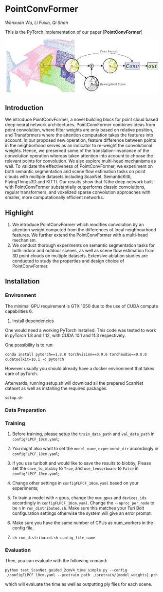 # PointConvFormer
*Wenxuan Wu, Li Fuxin, Qi Shan*

This is the PyTorch implementation of our paper [**PointConvFormer**]
<div align="center">
    <img src="figs/pcf.jpg">
</div>

## Introduction

We introduce PointConvFormer, a novel building block for point cloud based deep neural network architectures. PointConvFormer combines ideas from point convolution, where filter weights are only based on relative position, and Transformers where the attention computation takes the features into account. In our proposed new operation, feature difference between points in the neighborhood serves as an indicator to re-weight the convolutional weights. Hence, we preserved some of the translation-invariance of the convolution operation whereas taken attention into account to choose the relevant points for convolution. We also explore multi-head mechanisms as well. To validate the effectiveness of PointConvFormer, we experiment on both semantic segmentation and scene flow estimation tasks on point clouds with multiple datasets including ScanNet, SemanticKitti, FlyingThings3D and KITTI. Our results show that %the deep network built with PointConvFormer substantially outperforms classic convolutions, regular transformers, and voxelized sparse convolution approaches with smaller, more computationally efficient networks.

## Highlight
1. We introduce PointConvFormer which modifies convolution by an attention weight computed from the  differences of local neighbourhood features. We further extend the PointConvFormer with a multi-head mechanism.
2. We conduct thorough experiments on semantic segmentation tasks for both indoor and outdoor scenes, as well as  scene flow estimation from 3D point clouds on multiple datasets. Extensive ablation studies are conducted to study the properties and design choice of PointConvFormer.

## Installation

### Environment
The minimal GPU requirement is GTX 1050 due to the use of CUDA compute capabilities 6.

1. Install dependencies

One would need a working PyTorch installed. This code was tested to work in pyTorch 1.8 and 1.12, with CUDA 10.1 and 11.3 respectively.

One possibility is to run: 
```
conda install pytorch==1.8.0 torchvision==0.9.0 torchaudio==0.8.0 cudatoolkit=10.1 -c pytorch
```
However usually you should already have a docker environment that takes care of pyTorch.

Afterwards, running setup.sh will download all the prepared ScanNet dataset as well as installing the required packages. 

```
setup.sh
```

### Data Preparation

### Training

1. Before training, please setup the `train_data_path` and `val_data_path` in `configFLPCF_10cm.yaml`;

2. You might also want to set the `model_name`, `experiment_dir` accordingly in `configFLPCF_10cm.yaml`;

3. If you use turibolt and would like to save the results to blobby, Please set the `save_to_blobby` to `True`, and `use_tensorboard` to `False` in `configFLPCF_10cm.yaml`;

4. Change other settings in `configFLPCF_10cm.yaml` based on your experiments;

5. To train a model with `n` gpus, change the `num_gpus` and `devices_ids` accordingly in `configFLPCF_10cm.yaml`. Change the `--nproc_per_node` to be `n` in `run_distributed.sh`. Make sure this matches your Turi Bolt configuration settings otherwise the system will give an error prompt.

6. Make sure you have the same number of CPUs as num_workers in the config file.

6. ```sh run_distributed.sh config_file_name```

### Evaluation

<!-- (Obselete Please download the pretrain weights of the models at [here](https://drive.google.com/file/d/1BShjM0PydlEX-bE7k3-fg2UBORpwUeWR/view?usp=sharing)) -->

Then, you can evaluate with the following comand:

```
python test_ScanNet_guided_2cmV4_time_simple.py --config ./configFLPCF_10cm.yaml --pretrain_path ./pretrain/[model_weights].pth
```
which will evaluate the time as well as outputting ply files for each scene.
